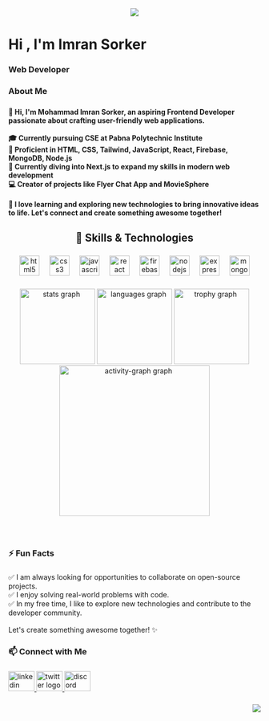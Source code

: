 <div align="center">
  <img height="" src="https://i.postimg.cc/8PSjmY08/Untitled-1-01.jpg"  />
</div>

###

<h1 align="left">Hi , I'm Imran Sorker</h1>

###

<h3 align="left">Web Developer</h3>

###

<h3 align="left">About Me</h3>

###

<h4 align="left">👋 Hi, I'm Mohammad Imran Sorker, an aspiring Frontend Developer passionate about crafting user-friendly web applications.<br><br>🎓 Currently pursuing CSE at Pabna Polytechnic Institute<br>🌟 Proficient in HTML, CSS, Tailwind, JavaScript, React, Firebase, MongoDB, Node.js<br>🚀 Currently diving into Next.js to expand my skills in modern web development<br>💻 Creator of projects like Flyer Chat App and MovieSphere<br><br>🌱 I love learning and exploring new technologies to bring innovative ideas to life. Let's connect and create something awesome together!</h4>

###

<h2 align="center">🔧 Skills & Technologies</h2>

###

<div align="center">
  <img src="https://cdn.jsdelivr.net/gh/devicons/devicon/icons/html5/html5-plain-wordmark.svg" height="40" alt="html5 logo"  />
  <img width="12" />
  <img src="https://cdn.jsdelivr.net/gh/devicons/devicon/icons/css3/css3-plain-wordmark.svg" height="40" alt="css3 logo"  />
  <img width="12" />
  <img src="https://cdn.jsdelivr.net/gh/devicons/devicon/icons/javascript/javascript-plain.svg" height="40" alt="javascript logo"  />
  <img width="12" />
  <img src="https://cdn.jsdelivr.net/gh/devicons/devicon/icons/react/react-original-wordmark.svg" height="40" alt="react logo"  />
  <img width="12" />
  <img src="https://cdn.jsdelivr.net/gh/devicons/devicon/icons/firebase/firebase-plain-wordmark.svg" height="40" alt="firebase logo"  />
  <img width="12" />
  <img src="https://cdn.jsdelivr.net/gh/devicons/devicon/icons/nodejs/nodejs-original-wordmark.svg" height="40" alt="nodejs logo"  />
  <img width="12" />
  <img src="https://cdn.jsdelivr.net/gh/devicons/devicon/icons/express/express-original.svg" height="40" alt="express logo"  />
  <img width="12" />
  <img src="https://cdn.jsdelivr.net/gh/devicons/devicon/icons/mongodb/mongodb-plain-wordmark.svg" height="40" alt="mongodb logo"  />
</div>

###

<div align="center">
  <img src="https://github-readme-stats.vercel.app/api?username=imran21-dev&hide_title=false&hide_rank=false&show_icons=true&include_all_commits=true&count_private=true&disable_animations=false&theme=tokyonight&locale=en&hide_border=true&order=1" height="150" alt="stats graph"  />
  <img src="https://github-readme-stats.vercel.app/api/top-langs?username=imran21-dev&locale=en&hide_title=false&layout=compact&card_width=320&langs_count=5&theme=tokyonight&hide_border=true&order=2" height="150" alt="languages graph"  />
  <img src="https://github-profile-trophy.vercel.app?username=imran21-dev&theme=tokyonight&column=-1&row=1&margin-w=8&margin-h=8&no-bg=false&no-frame=true&order=4" height="150" alt="trophy graph"  />
  <img src="https://github-readme-activity-graph.vercel.app/graph?username=imran21-dev&radius=16&theme=tokyo-night&area=true&order=5&hide_border=true" height="300" alt="activity-graph graph"  />
</div>

###

<br clear="both">



###

<h3 align="left">⚡ Fun Facts</h3>

###

<p align="left">✅ I am always looking for opportunities to collaborate on open-source projects.<br>✅ I enjoy solving real-world problems with code.<br>✅ In my free time, I like to explore new technologies and contribute to the developer community.<br><br>Let's create something awesome together! ✨</p>

###

<h3 align="left">📫 Connect with Me</h3>

###

<div align="left">
  <a href="https://www.linkedin.com/in/md-imran-sorker21/" target="_blank">
    <img src="https://raw.githubusercontent.com/maurodesouza/profile-readme-generator/master/src/assets/icons/social/linkedin/default.svg" width="52" height="40" alt="linkedin logo"  />
  </a>
  <a href="https://x.com/Mohamma85577121" target="_blank">
    <img src="https://raw.githubusercontent.com/maurodesouza/profile-readme-generator/master/src/assets/icons/social/twitter/default.svg" width="52" height="40" alt="twitter logo"  />
  </a>
  <a href="https://discordapp.com/users/916543930072461313" target="_blank">
    <img src="https://raw.githubusercontent.com/maurodesouza/profile-readme-generator/master/src/assets/icons/social/discord/default.svg" width="52" height="40" alt="discord logo"  />
  </a>
</div>

###

<div align="right">
  <img src="https://profile-counter.glitch.me/imran21-dev/count.svg?"  />
</div>

###
